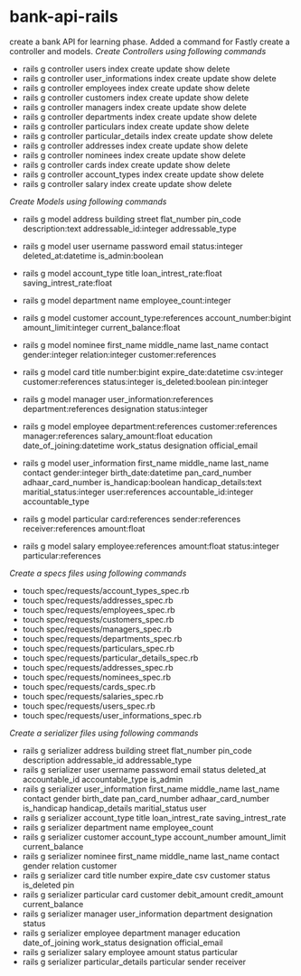 # bank-api-rails
create a bank API for learning phase.
Added a command for Fastly create a controller and models.
*Create Controllers using following commands*
- rails g controller users index create update show delete
- rails g controller user_informations index create update show delete
- rails g controller employees index create update show delete
- rails g controller customers index create update show delete
- rails g controller managers index create update show delete
- rails g controller departments index create update show delete
- rails g controller particulars index create update show delete
- rails g controller particular_details index create update show delete
- rails g controller addresses index create update show delete
- rails g controller nominees index create update show delete
- rails g controller cards index create update show delete
- rails g controller account_types index create update show delete
- rails g controller salary index create update show delete

*Create Models using following commands*

- rails g model address building street flat_number pin_code description:text addressable_id:integer addressable_type
- rails g model user username password email status:integer deleted_at:datetime is_admin:boolean
- rails g model account_type title loan_intrest_rate:float saving_intrest_rate:float
- rails g model department name employee_count:integer
- rails g model customer account_type:references account_number:bigint amount_limit:integer current_balance:float
- rails g model nominee first_name middle_name last_name contact gender:integer relation:integer customer:references
- rails g model card title number:bigint expire_date:datetime csv:integer customer:references status:integer is_deleted:boolean pin:integer
- rails g model manager user_information:references department:references designation status:integer
- rails g model employee department:references customer:references manager:references salary_amount:float education date_of_joining:datetime work_status designation official_email

- rails g model user_information first_name middle_name last_name contact gender:integer birth_date:datetime pan_card_number adhaar_card_number is_handicap:boolean handicap_details:text maritial_status:integer user:references accountable_id:integer accountable_type
- rails g model particular card:references sender:references receiver:references amount:float
- rails g model salary employee:references amount:float status:integer particular:references

*Create a specs files using following commands*
- touch spec/requests/account_types_spec.rb
- touch spec/requests/addresses_spec.rb
- touch spec/requests/employees_spec.rb
- touch spec/requests/customers_spec.rb
- touch spec/requests/managers_spec.rb
- touch spec/requests/departments_spec.rb
- touch spec/requests/particulars_spec.rb
- touch spec/requests/particular_details_spec.rb
- touch spec/requests/addresses_spec.rb
- touch spec/requests/nominees_spec.rb
- touch spec/requests/cards_spec.rb
- touch spec/requests/salaries_spec.rb
- touch spec/requests/users_spec.rb
- touch spec/requests/user_informations_spec.rb

*Create a serializer files using following commands*
- rails g serializer address building street flat_number pin_code description addressable_id addressable_type
- rails g serializer user username password email status deleted_at accountable_id accountable_type is_admin
- rails g serializer user_information first_name middle_name last_name contact gender birth_date pan_card_number adhaar_card_number is_handicap handicap_details  maritial_status user
- rails g serializer account_type title loan_intrest_rate saving_intrest_rate
- rails g serializer department name employee_count
- rails g serializer customer account_type account_number amount_limit current_balance
- rails g serializer nominee first_name middle_name last_name contact gender relation customer
- rails g serializer card title number expire_date csv customer status is_deleted pin
- rails g serializer particular card customer debit_amount credit_amount current_balance
- rails g serializer manager user_information department designation status
- rails g serializer employee department manager education date_of_joining work_status designation official_email
- rails g serializer salary employee amount status particular
- rails g serializer particular_details particular sender receiver
